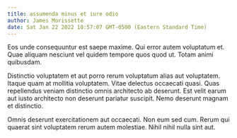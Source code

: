 ```yaml
---
title: assumenda minus et iure odio
author: James Morissette
date: Sat Jan 22 2022 10:57:07 GMT-0500 (Eastern Standard Time)
---
```

Eos unde consequuntur est saepe maxime. Qui error autem voluptatum et. Quae aliquam nesciunt vel quidem tempore quos quod ut. Totam animi quibusdam.

 Distinctio voluptatem et aut porro rerum voluptatum alias aut voluptatem. Itaque quam at mollitia voluptatem. Vitae delectus occaecati quasi. Quas repellendus veniam distinctio omnis architecto ab deserunt. Est velit earum aut iusto architecto non deserunt pariatur suscipit. Nemo deserunt magnam et distinctio.

 Omnis deserunt exercitationem aut occaecati. Non eum sed cum. Rerum qui quaerat sint voluptatem rerum autem molestiae. Nihil nihil nulla sint aut.